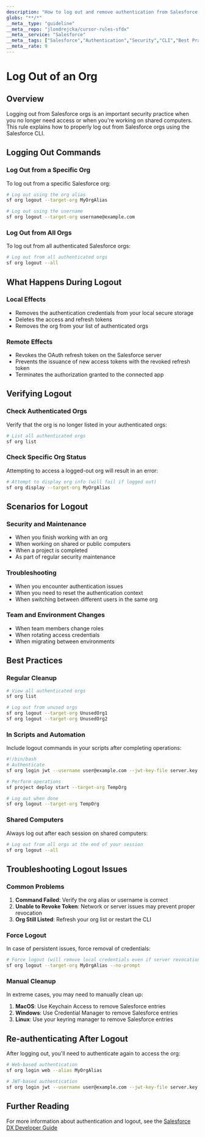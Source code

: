 ```yaml
---
description: "How to log out and remove authentication from Salesforce orgs"
globs: "**/*"
__meta__type: "guideline"
__meta__repo: "jlondrejcka/cursor-rules-sfdx"
__meta__service: "Salesforce"
__meta__tags: ["Salesforce","Authentication","Security","CLI","Best Practices"]
__meta__rate: 9
---
```

# Log Out of an Org

## Overview
Logging out from Salesforce orgs is an important security practice when you no longer need access or when you're working on shared computers. This rule explains how to properly log out from Salesforce orgs using the Salesforce CLI.

## Logging Out Commands

### Log Out from a Specific Org
To log out from a specific Salesforce org:

```bash
# Log out using the org alias
sf org logout --target-org MyOrgAlias

# Log out using the username
sf org logout --target-org username@example.com
```

### Log Out from All Orgs
To log out from all authenticated Salesforce orgs:

```bash
# Log out from all authenticated orgs
sf org logout --all
```

## What Happens During Logout

### Local Effects
- Removes the authentication credentials from your local secure storage
- Deletes the access and refresh tokens
- Removes the org from your list of authenticated orgs

### Remote Effects
- Revokes the OAuth refresh token on the Salesforce server
- Prevents the issuance of new access tokens with the revoked refresh token
- Terminates the authorization granted to the connected app

## Verifying Logout

### Check Authenticated Orgs
Verify that the org is no longer listed in your authenticated orgs:

```bash
# List all authenticated orgs
sf org list
```

### Check Specific Org Status
Attempting to access a logged-out org will result in an error:

```bash
# Attempt to display org info (will fail if logged out)
sf org display --target-org MyOrgAlias
```

## Scenarios for Logout

### Security and Maintenance
- When you finish working with an org
- When working on shared or public computers
- When a project is completed
- As part of regular security maintenance

### Troubleshooting
- When you encounter authentication issues
- When you need to reset the authentication context
- When switching between different users in the same org

### Team and Environment Changes
- When team members change roles
- When rotating access credentials
- When migrating between environments

## Best Practices

### Regular Cleanup
```bash
# View all authenticated orgs
sf org list

# Log out from unused orgs
sf org logout --target-org UnusedOrg1
sf org logout --target-org UnusedOrg2
```

### In Scripts and Automation
Include logout commands in your scripts after completing operations:

```bash
#!/bin/bash
# Authenticate
sf org login jwt --username user@example.com --jwt-key-file server.key --client-id $CLIENT_ID --alias TempOrg

# Perform operations
sf project deploy start --target-org TempOrg

# Log out when done
sf org logout --target-org TempOrg
```

### Shared Computers
Always log out after each session on shared computers:

```bash
# Log out from all orgs at the end of your session
sf org logout --all
```

## Troubleshooting Logout Issues

### Common Problems
1. **Command Failed**: Verify the org alias or username is correct
2. **Unable to Revoke Token**: Network or server issues may prevent proper revocation
3. **Org Still Listed**: Refresh your org list or restart the CLI

### Force Logout
In case of persistent issues, force removal of credentials:

```bash
# Force logout (will remove local credentials even if server revocation fails)
sf org logout --target-org MyOrgAlias --no-prompt
```

### Manual Cleanup
In extreme cases, you may need to manually clean up:

1. **MacOS**: Use Keychain Access to remove Salesforce entries
2. **Windows**: Use Credential Manager to remove Salesforce entries
3. **Linux**: Use your keyring manager to remove Salesforce entries

## Re-authenticating After Logout
After logging out, you'll need to authenticate again to access the org:

```bash
# Web-based authentication
sf org login web --alias MyOrgAlias

# JWT-based authentication
sf org login jwt --username user@example.com --jwt-key-file server.key --client-id $CLIENT_ID --alias MyOrgAlias
```

## Further Reading
For more information about authentication and logout, see the [Salesforce DX Developer Guide](mdc:https:/developer.salesforce.com/docs/atlas.en-us.sfdx_dev.meta/sfdx_dev/sfdx_dev_auth_logout.htm)